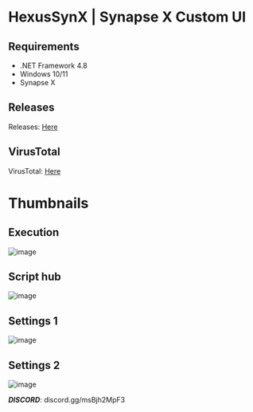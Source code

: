 # HexusSynX | Synapse X Custom UI

## Requirements
 - .NET Framework 4.8
 - Windows 10/11
 - Synapse X

## Releases
Releases: [Here](https://github.com/Vyniscool/FluxusSynX/releases/tag/FluxusSynX)

## VirusTotal
VirusTotal: [Here](https://www.virustotal.com/gui/file-analysis/YWU3NDA3NmVjMTRmNjU1OGJhZmEwMTlhZThiNTcxMTc6MTY1MjU1NTAxMg==)

# Thumbnails
## Execution
![image](https://media.discordapp.net/attachments/949873678185803777/975095439462400060/unknown.png)
## Script hub
![image](https://cdn.discordapp.com/attachments/949873678185803777/975095459238527056/unknown.png)
## Settings 1
![image](https://media.discordapp.net/attachments/949873678185803777/975095484995731496/unknown.png)
## Settings 2
![image](https://media.discordapp.net/attachments/949873678185803777/975095503282901062/unknown.png)

***DISCORD***: discord.gg/msBjh2MpF3
